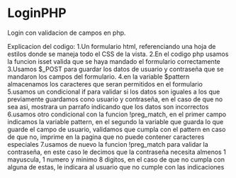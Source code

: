 # LoginPHP

Login con validacion de campos en php.

Explicacion del codigo:
1.Un formulario html, referenciando una hoja de estilos donde se maneja todo el CSS de la vista.
2.En el codigo php usamos la funcion isset valida que se haya mandado el formulario correctamente
3.Usamos $_POST para guardar los datos de usuario y contraseña que se mandaron los campos del formulario.
4.en la variable $pattern  almacenamos los caracteres que seran permitidos en el formulario
5.usamos un condicional if para validar si los datos son iguales a los que previamente guardamos cono usuario y contraseña, en el caso de que no sea asi, mostrara un parrafo indicando que los datos son incorrectos
6.usamos otro condicional con la funcion !preg_match, en el primer campo indicamos la variable pattern, en el segundo la variable que guarda lo que guarde el campo de usuario, validamos que cumpla con el pattern en caso de que no, imprime en la pagina que no puede contener caracteres especiales
7.usamos de nuevo la funcion !preg_match para validar la contraseña, en este caso le decimos que la contraseña necesita almenos 1 mayuscula, 1 numero y minimo 8 digitos, en el caso de que no cumpla con alguna de estas, le indicara al usuario que no cumple con las indicaciones
